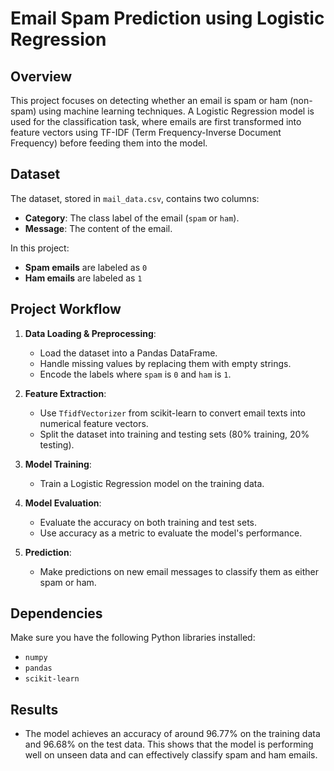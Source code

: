 # Email Spam Prediction using Logistic Regression

## Overview

This project focuses on detecting whether an email is spam or ham (non-spam) using machine learning techniques. A Logistic Regression model is used for the classification task, where emails are first transformed into feature vectors using TF-IDF (Term Frequency-Inverse Document Frequency) before feeding them into the model.

## Dataset

The dataset, stored in `mail_data.csv`, contains two columns:

- **Category**: The class label of the email (`spam` or `ham`).
- **Message**: The content of the email.

In this project:
- **Spam emails** are labeled as `0`
- **Ham emails** are labeled as `1`

## Project Workflow

1. **Data Loading & Preprocessing**:
   - Load the dataset into a Pandas DataFrame.
   - Handle missing values by replacing them with empty strings.
   - Encode the labels where `spam` is `0` and `ham` is `1`.

2. **Feature Extraction**:
   - Use `TfidfVectorizer` from scikit-learn to convert email texts into numerical feature vectors.
   - Split the dataset into training and testing sets (80% training, 20% testing).

3. **Model Training**:
   - Train a Logistic Regression model on the training data.

4. **Model Evaluation**:
   - Evaluate the accuracy on both training and test sets.
   - Use accuracy as a metric to evaluate the model's performance.

5. **Prediction**:
   - Make predictions on new email messages to classify them as either spam or ham.

## Dependencies

Make sure you have the following Python libraries installed:

- `numpy`
- `pandas`
- `scikit-learn`
## Results
  - The model achieves an accuracy of around 96.77% on the training data and 96.68% on the test data. This shows that the model is performing well on unseen data and can effectively 
    classify spam and ham emails.


